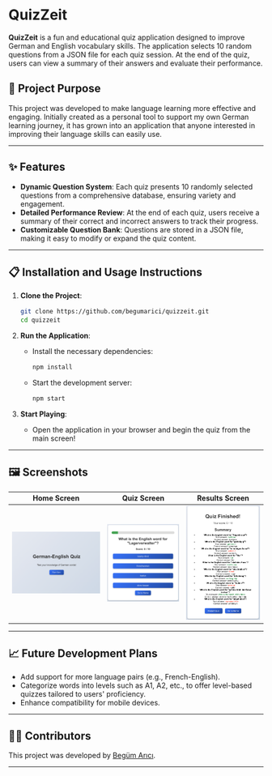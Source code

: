 # QuizZeit

**QuizZeit** is a fun and educational quiz application designed to improve German and English vocabulary skills. The application selects 10 random questions from a JSON file for each quiz session. At the end of the quiz, users can view a summary of their answers and evaluate their performance.

## 🚀 Project Purpose

This project was developed to make language learning more effective and engaging. Initially created as a personal tool to support my own German learning journey, it has grown into an application that anyone interested in improving their language skills can easily use.

---

## ✨ Features  

- **Dynamic Question System**: Each quiz presents 10 randomly selected questions from a comprehensive database, ensuring variety and engagement.  
- **Detailed Performance Review**: At the end of each quiz, users receive a summary of their correct and incorrect answers to track their progress.  
- **Customizable Question Bank**: Questions are stored in a JSON file, making it easy to modify or expand the quiz content.  

---

## 📋 Installation and Usage Instructions

1. **Clone the Project**:  
    ```bash
    git clone https://github.com/begumarici/quizzeit.git
    cd quizzeit
    ```

2. **Run the Application**:  
    - Install the necessary dependencies:  
      ```bash
      npm install
      ```  
    - Start the development server:  
      ```bash
      npm start
      ```  

3. **Start Playing**:  
    - Open the application in your browser and begin the quiz from the main screen!

---

## 🖼️ Screenshots

| Home Screen | Quiz Screen | Results Screen |
|-------------|-------------|----------------|
| ![Home Screen](/screenshots/home-screen.png) | ![Quiz Screen](/screenshots/quiz-screen.png) | ![Results Screen](/screenshots/results-screen.png) |


---

## 📈 Future Development Plans

- Add support for more language pairs (e.g., French-English).
- Categorize words into levels such as A1, A2, etc., to offer level-based quizzes tailored to users' proficiency.  
- Enhance compatibility for mobile devices.

---

## 👩‍💻 Contributors

This project was developed by [Begüm Arıcı](https://github.com/begumarici).

---

